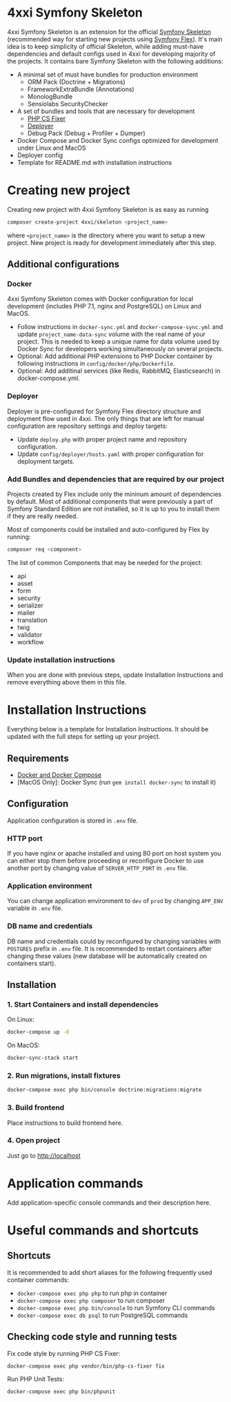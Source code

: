 4xxi Symfony Skeleton
==========

4xxi Symfony Skeleton is an extension for the official [Symfony Skeleton](https://github.com/symfony/skeleton) 
(recommended way for starting new projects using [Symfony Flex](https://symfony.com/doc/current/setup/flex.html)). 
It's main idea is to keep simplicity of official Skeleton, while adding must-have dependencies and default configs used
in 4xxi for developing majority of the projects. It contains bare Symfony Skeleton with the following additions:

* A minimal set of must have bundles for production environment
    * ORM Pack (Doctrine + Migrations)
    * FrameworkExtraBundle (Annotations)
    * MonologBundle
    * Sensiolabs SecurityChecker
* A set of bundles and tools that are necessary for development
    * [PHP CS Fixer](https://cs.sensiolabs.org/)
    * [Deployer](https://deployer.org/)
    * Debug Pack (Debug + Profiler + Dumper)
* Docker Compose and Docker Sync configs optimized for development under Linux and MacOS
* Deployer config
* Template for README.md with installation instructions

Creating new project 
==========

Creating new project with 4xxi Symfony Skeleton is as easy as running
```bash
composer create-project 4xxi/skeleton <project_name> 
```
where `<project_name>` is the directory where you want to setup a new project. New project is ready for development 
immediately after this step.

## Additional configurations

### Docker
4xxi Symfony Skeleton comes with Docker configuration for local development (includes PHP 7.1, nginx and PostgreSQL)
on Linux and MacOS.

* Follow instructions in `docker-sync.yml` and `docker-compose-sync.yml` and update `project_name-data-sync` volume 
  with the real name of your project. This is needed to keep a unique name for data volume used by Docker Sync for 
  developers working simultaneously on several projects.
* Optional: Add additional PHP extensions to PHP Docker container by following instructions in 
  `config/docker/php/Dockerfile`.
* Optional: Add additinal services (like Redis, RabbitMQ, Elasticsearch) in docker-compose.yml.

### Deployer
Deployer is pre-configured for Symfony Flex directory structure and deployment flow used in 4xxi. The only things that 
are left for manual configuration are repository settings and deploy targets:

* Update `deploy.php` with proper project name and repository configuration.
* Update `config/deployer/hosts.yaml` with proper configuration for deployment targets.

### Add Bundles and dependencies that are required by our project
Projects created by Flex include only the mininum amount of dependencies by default. Most of additional components that 
were previously a part of Symfony Standard Edition are not installed, so it is up to you to install them if they are 
really needed.

Most of components could be installed and auto-configured by Flex by running:
```bash
composer req <component>
```
The list of common Components that may be needed for the project:

* api
* asset
* form
* security
* serializer
* mailer
* translation
* twig
* validator
* workflow

### Update installation instructions

When you are done with previous steps, update Installation Instructions and remove everything above them in this file.

Installation Instructions
==========

Everything below is a template for Installation Instructions. It should be updated with the full steps for setting up
your project.

## Requirements

* [Docker and Docker Compose](https://docs.docker.com/engine/installation)
* [MacOS Only]: Docker Sync (run `gem install docker-sync` to install it)

## Configuration

Application configuration is stored in `.env` file. 

### HTTP port
If you have nginx or apache installed and using 80 port on host system you can either stop them before proceeding or 
reconfigure Docker to use another port by changing value of `SERVER_HTTP_PORT` in `.env` file.

### Application environment
You can change application environment to `dev` of `prod` by changing `APP_ENV` variable in `.env` file.

### DB name and credentials
DB name and credentials could by reconfigured by changing variables with `POSTGRES` prefix in `.env` file. It is 
recommended to restart containers after changing these values (new database will be automatically created on containers 
start).

## Installation

### 1. Start Containers and install dependencies 
On Linux:
```bash
docker-compose up -d
```
On MacOS:
```bash
docker-sync-stack start
```
### 2. Run migrations, install fixtures
```bash
docker-compose exec php bin/console doctrine:migrations:migrate
```

### 3. Build frontend
Place instructions to build frontend here.

### 4. Open project
Just go to [http://localhost](http://localhost)


Application commands
==========
Add application-specific console commands and their description here.


Useful commands and shortcuts
==========

## Shortcuts
It is recommended to add short aliases for the following frequently used container commands:

* `docker-compose exec php php` to run php in container
* `docker-compose exec php composer` to run composer
* `docker-compose exec php bin/console` to run Symfony CLI commands
* `docker-compose exec db psql` to run PostgreSQL commands


## Checking code style and running tests
Fix code style by running PHP CS Fixer:
```bash
docker-compose exec php vendor/bin/php-cs-fixer fix
```

Run PHP Unit Tests:
```bash
docker-compose exec php bin/phpunit
```